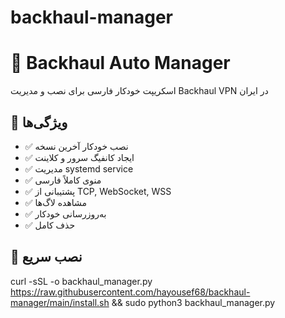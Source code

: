 # backhaul-manager


# 🚀 Backhaul Auto Manager

اسکریپت خودکار فارسی برای نصب و مدیریت Backhaul VPN در ایران

## 💫 ویژگی‌ها
- ✅ نصب خودکار آخرین نسخه
- ✅ ایجاد کانفیگ سرور و کلاینت
- ✅ مدیریت systemd service
- ✅ منوی کاملاً فارسی
- ✅ پشتیبانی از TCP, WebSocket, WSS
- ✅ مشاهده لاگ‌ها
- ✅ به‌روزرسانی خودکار
- ✅ حذف کامل

## 🚀 نصب سریع
curl -sSL -o backhaul_manager.py https://raw.githubusercontent.com/hayousef68/backhaul-manager/main/install.sh && sudo python3 backhaul_manager.py
